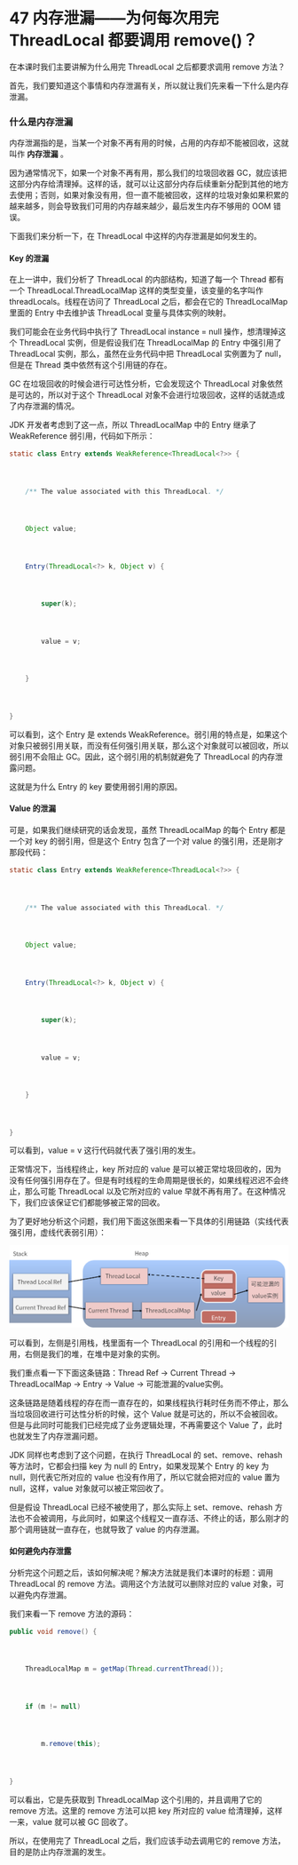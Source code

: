 47 内存泄漏——为何每次用完 ThreadLocal 都要调用 remove()？
==========================================

在本课时我们主要讲解为什么用完 ThreadLocal 之后都要求调用 remove 方法？

首先，我们要知道这个事情和内存泄漏有关，所以就让我们先来看一下什么是内存泄漏。

### 什么是内存泄漏

内存泄漏指的是，当某一个对象不再有用的时候，占用的内存却不能被回收，这就叫作 **内存泄漏** 。

因为通常情况下，如果一个对象不再有用，那么我们的垃圾回收器 GC，就应该把这部分内存给清理掉。这样的话，就可以让这部分内存后续重新分配到其他的地方去使用；否则，如果对象没有用，但一直不能被回收，这样的垃圾对象如果积累的越来越多，则会导致我们可用的内存越来越少，最后发生内存不够用的 OOM 错误。

下面我们来分析一下，在 ThreadLocal 中这样的内存泄漏是如何发生的。

#### Key 的泄漏

在上一讲中，我们分析了 ThreadLocal 的内部结构，知道了每一个 Thread 都有一个 ThreadLocal.ThreadLocalMap 这样的类型变量，该变量的名字叫作 threadLocals。线程在访问了 ThreadLocal 之后，都会在它的 ThreadLocalMap 里面的 Entry 中去维护该 ThreadLocal 变量与具体实例的映射。

我们可能会在业务代码中执行了 ThreadLocal instance = null 操作，想清理掉这个 ThreadLocal 实例，但是假设我们在 ThreadLocalMap 的 Entry 中强引用了 ThreadLocal 实例，那么，虽然在业务代码中把 ThreadLocal 实例置为了 null，但是在 Thread 类中依然有这个引用链的存在。

GC 在垃圾回收的时候会进行可达性分析，它会发现这个 ThreadLocal 对象依然是可达的，所以对于这个 ThreadLocal 对象不会进行垃圾回收，这样的话就造成了内存泄漏的情况。

JDK 开发者考虑到了这一点，所以 ThreadLocalMap 中的 Entry 继承了 WeakReference 弱引用，代码如下所示：

```java
static class Entry extends WeakReference<ThreadLocal<?>> {



    /** The value associated with this ThreadLocal. */



    Object value;



    Entry(ThreadLocal<?> k, Object v) {



        super(k);



        value = v;



    }



}

```

可以看到，这个 Entry 是 extends WeakReference。弱引用的特点是，如果这个对象只被弱引用关联，而没有任何强引用关联，那么这个对象就可以被回收，所以弱引用不会阻止 GC。因此，这个弱引用的机制就避免了 ThreadLocal 的内存泄露问题。

这就是为什么 Entry 的 key 要使用弱引用的原因。

#### Value 的泄漏

可是，如果我们继续研究的话会发现，虽然 ThreadLocalMap 的每个 Entry 都是一个对 key 的弱引用，但是这个 Entry 包含了一个对 value 的强引用，还是刚才那段代码：

```java
static class Entry extends WeakReference<ThreadLocal<?>> {



    /** The value associated with this ThreadLocal. */



    Object value;



    Entry(ThreadLocal<?> k, Object v) {



        super(k);



        value = v;



    }



}

```

可以看到，value = v 这行代码就代表了强引用的发生。

正常情况下，当线程终止，key 所对应的 value 是可以被正常垃圾回收的，因为没有任何强引用存在了。但是有时线程的生命周期是很长的，如果线程迟迟不会终止，那么可能 ThreadLocal 以及它所对应的 value 早就不再有用了。在这种情况下，我们应该保证它们都能够被正常的回收。

为了更好地分析这个问题，我们用下面这张图来看一下具体的引用链路（实线代表强引用，虚线代表弱引用）：

![img](assets/Cgq2xl5Pld-AHFhJAADLtGXmSxc833.png)

可以看到，左侧是引用栈，栈里面有一个 ThreadLocal 的引用和一个线程的引用，右侧是我们的堆，在堆中是对象的实例。

我们重点看一下下面这条链路：Thread Ref → Current Thread → ThreadLocalMap → Entry → Value → 可能泄漏的value实例。

这条链路是随着线程的存在而一直存在的，如果线程执行耗时任务而不停止，那么当垃圾回收进行可达性分析的时候，这个 Value 就是可达的，所以不会被回收。但是与此同时可能我们已经完成了业务逻辑处理，不再需要这个 Value 了，此时也就发生了内存泄漏问题。

JDK 同样也考虑到了这个问题，在执行 ThreadLocal 的 set、remove、rehash 等方法时，它都会扫描 key 为 null 的 Entry，如果发现某个 Entry 的 key 为 null，则代表它所对应的 value 也没有作用了，所以它就会把对应的 value 置为 null，这样，value 对象就可以被正常回收了。

但是假设 ThreadLocal 已经不被使用了，那么实际上 set、remove、rehash 方法也不会被调用，与此同时，如果这个线程又一直存活、不终止的话，那么刚才的那个调用链就一直存在，也就导致了 value 的内存泄漏。

#### 如何避免内存泄露

分析完这个问题之后，该如何解决呢？解决方法就是我们本课时的标题：调用 ThreadLocal 的 remove 方法。调用这个方法就可以删除对应的 value 对象，可以避免内存泄漏。

我们来看一下 remove 方法的源码：

```java
public void remove() {



    ThreadLocalMap m = getMap(Thread.currentThread());



    if (m != null)



        m.remove(this);



}

```

可以看出，它是先获取到 ThreadLocalMap 这个引用的，并且调用了它的 remove 方法。这里的 remove 方法可以把 key 所对应的 value 给清理掉，这样一来，value 就可以被 GC 回收了。

所以，在使用完了 ThreadLocal 之后，我们应该手动去调用它的 remove 方法，目的是防止内存泄漏的发生。
